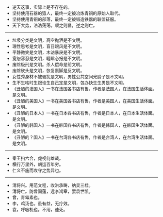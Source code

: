 - 逆天这事，实际上是不存在的。
- 坚持使用石器的猿人，最终一定被冶炼青铜的原始人取代。
- 坚持使用青铜的部落，最终一定被锻造铁器的联盟征服。
- 天下大势，浩浩荡荡。顺之则昌，逆之则亡。
---
- 垃圾分类是文明，高空抛洒是不文明。
- 理性思考是文明，盲目跟风是不文明。
- 平静微笑是文明，木讷暴戾是不文明。
- 宽恕容忍是文明，睚眦必报是不文明。
- 废除极刑是文明。杀人偿命是前文明。
- 废除砍头是文明，恢复裹脚是反文明。
- 女性秀身材不被骚扰是文明，男性公共空间光膀子是不文明。
- 生不生啥时生跟谁生自己定是文明，包办快生生男是不文明。
- 《丑陋的法国人》一书在法国各书店有售，作者是法国人，在法国生活体面。是文明。
- 《丑陋的美国人》一书在美国各书店有售，作者是美国人，在美国生活体面。是文明。
- 《丑陋的日本人》一书在日本各书店有售，作者是日本人，在日本生活体面。是文明。
- 《丑陋的韩国人》一书在韩国各书店有售，作者是韩国人，在韩国生活体面。是文明。
- 《丑陋的？国人》一书在台湾各书店有售，作者是台湾人，在台湾生活体面。是文明。
---
- 秦王扫六合，虎视何雄哉。
- 横行万里外，胡运百年穷。
- 仁义不施而攻守之势异也。
---
- 清将兴。用范文程，收洪承畴，纳吴三桂。
- 清将亡。防曾国藩，远李鸿章，罢袁世凯。
- 曾，青霉素也。
- 李，鸡汤也。虽有益，无疗效。
- 袁，呼吸机也。不用，速死。